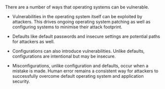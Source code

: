 
There are a number of ways that operating systems can be vulnerable.

- Vulnerabilities in the operating system itself can be exploited by attackers. This drives ongoing operating system patching as well as configuring systems to minimise their attack footprint.
  
- Defaults like default passwords and insecure settings are potential paths for attackers as well.
  
- Configurations can also introduce vulnerabilities. Unlike defaults, configurations are intentional but may be insecure. 
  
- Misconfigurations, unlike configuration and defaults, occur when a mistake is made. Human error remains a consistent way for attackers to successfully overcome default operating system and application security.